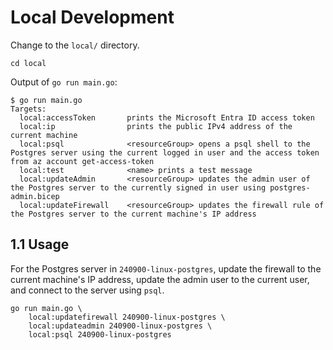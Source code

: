 # Local Development

Change to the `local/` directory.

```
cd local
```

Output of `go run main.go`:

```
$ go run main.go
Targets:
  local:accessToken       prints the Microsoft Entra ID access token
  local:ip                prints the public IPv4 address of the current machine
  local:psql              <resourceGroup> opens a psql shell to the Postgres server using the current logged in user and the access token from az account get-access-token
  local:test              <name> prints a test message
  local:updateAdmin       <resourceGroup> updates the admin user of the Postgres server to the currently signed in user using postgres-admin.bicep
  local:updateFirewall    <resourceGroup> updates the firewall rule of the Postgres server to the current machine's IP address
```

## 1.1 Usage

For the Postgres server in `240900-linux-postgres`, update the firewall to the current machine's IP address, update the admin user to the current user, and connect to the server using `psql`.

```
go run main.go \
    local:updatefirewall 240900-linux-postgres \
    local:updateadmin 240900-linux-postgres \
    local:psql 240900-linux-postgres
```